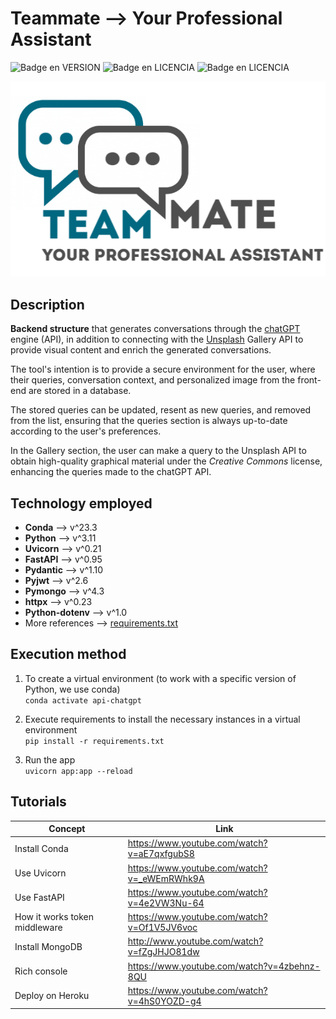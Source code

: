 # Teammate --> Your Professional Assistant

   ![Badge en VERSION](https://img.shields.io/badge/VERSION-1.0.0-blue) ![Badge en LICENCIA](https://img.shields.io/badge/LICENSE-MIT-yellow) ![Badge en LICENCIA](https://img.shields.io/badge/RELEASE%20DATE-JULY%202023-green)

![Teammate -- Your Professional Assistant](https://github.com/sergioges/teammate/blob/main/public/logo_readme.png?raw=true)

## Description
**Backend structure** that generates conversations through the [chatGPT](https://platform.openai.com/) engine (API), in addition to connecting with the [Unsplash](https://unsplash.com/developers) Gallery API to provide visual content and enrich the generated conversations. 

The tool's intention is to provide a secure environment for the user, where their queries, conversation context, and personalized image from the front-end are stored in a database. 

The stored queries can be updated, resent as new queries, and removed from the list, ensuring that the queries section is always up-to-date according to the user's preferences.

In the Gallery section, the user can make a query to the Unsplash API to obtain high-quality graphical material under the _Creative Commons_ license, enhancing the queries made to the chatGPT API.

## Technology employed
- **Conda** --> v^23.3
- **Python** --> v^3.11
- **Uvicorn** --> v^0.21
- **FastAPI** --> v^0.95
- **Pydantic** --> v^1.10
- **Pyjwt** --> v^2.6
- **Pymongo** --> v^4.3
- **httpx** --> v^0.23
- **Python-dotenv** --> v^1.0
- More references --> [requirements.txt](https://github.com/sergioges/teammate-backend/blob/main/requirements.txt)

## Execution method
1. To create a virtual environment (to work with a specific version of Python, we use conda)\
`conda activate api-chatgpt`

2. Execute requirements to install the necessary instances in a virtual environment\
`pip install -r requirements.txt`

3. Run the app\
`uvicorn app:app --reload`

## Tutorials
|Concept | Link |
|--       |--    |
Install Conda | https://www.youtube.com/watch?v=aE7qxfgubS8
Use Uvicorn | https://www.youtube.com/watch?v=_eWEmRWhk9A
Use FastAPI | https://www.youtube.com/watch?v=4e2VW3Nu-64
How it works token middleware | https://www.youtube.com/watch?v=Of1V5JV6voc
Install MongoDB | http://www.youtube.com/watch?v=fZgJHJO81dw
Rich console | https://www.youtube.com/watch?v=4zbehnz-8QU
Deploy on Heroku | https://www.youtube.com/watch?v=4hS0YOZD-g4